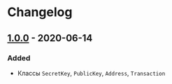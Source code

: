 # Changelog

## [1.0.0][] - 2020-06-14

### Added

- Классы `SecretKey`, `PublicKey`, `Address`, `Transaction`

[1.0.0]: https://github.com/umi-top/umi-core-php/releases/tag/v1.0.0